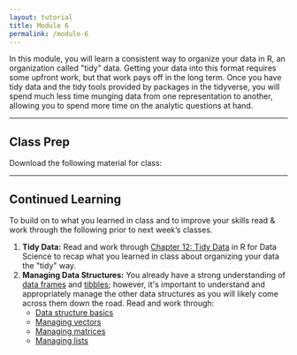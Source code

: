 ```yaml
---
layout: tutorial
title: Module 6
permalink: /module-6
---
```


In this module, you will learn a consistent way to organize your data in R, an organization called "tidy" data. Getting your data into this format requires some upfront work, but that work pays off in the long term. Once you have tidy data and the tidy tools provided by packages in the tidyverse, you will spend much less time munging data from one representation to another, allowing you to spend more time on the analytic questions at hand.

<hr>

## Class Prep

Download the following material for class:   &nbsp; <a href="http://bit.ly/2u13nNR" style="color:black;"><i class="fa fa-cloud-download" style="font-size:1em"></i></a> 

<hr>

## Continued Learning

To build on to what you learned in class and to improve your skills read & work through the following prior to next week’s classes. 

1. __Tidy Data:__ Read and work through [Chapter 12: Tidy Data](http://r4ds.had.co.nz/tidy-data.html) in R for Data Science to recap what you learned in class about organizing your data the "tidy" way.
2. __Managing Data Structures:__ You already have a strong understanding of [data frames](dataframes) and [tibbles](tibbles); however, it's important to understand and appropriately manage the other data structures as you will likely come across them down the road.  Read and work through:
   - [Data structure basics](structure_basics)
   - [Managing vectors](vectors)
   - [Managing matrices](matrices)
   - [Managing lists](lists)

